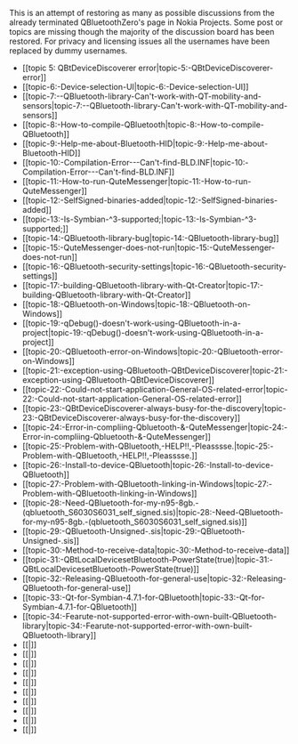 This is an attempt of restoring as many as possible discussions from the already terminated QBluetoothZero's page in Nokia Projects. Some post or topics are missing though the majority of the discussion board has been restored. For privacy and licensing issues all the usernames have been replaced by dummy usernames.

* [[topic 5: QBtDeviceDiscoverer error|topic-5:-QBtDeviceDiscoverer-error]]
* [[topic-6:-Device-selection-UI|topic-6:-Device-selection-UI]]
* [[topic-7:--QBluetooth-library-Can't-work-with-QT-mobility-and-sensors|topic-7:--QBluetooth-library-Can't-work-with-QT-mobility-and-sensors]]
* [[topic-8:-How-to-compile-QBluetooth|topic-8:-How-to-compile-QBluetooth]]
* [[topic-9:-Help-me-about-Bluetooth-HID|topic-9:-Help-me-about-Bluetooth-HID]]
* [[topic-10:-Compilation-Error---Can't-find-BLD.INF|topic-10:-Compilation-Error---Can't-find-BLD.INF]]
* [[topic-11:-How-to-run-QuteMessenger|topic-11:-How-to-run-QuteMessenger]]
* [[topic-12:-SelfSigned-binaries-added|topic-12:-SelfSigned-binaries-added]]
* [[topic-13:-Is-Symbian-^3-supported;|topic-13:-Is-Symbian-^3-supported;]]
* [[topic-14:-QBluetooth-library-bug|topic-14:-QBluetooth-library-bug]]
* [[topic-15:-QuteMessenger-does-not-run|topic-15:-QuteMessenger-does-not-run]]
* [[topic-16:-QBluetooth-security-settings|topic-16:-QBluetooth-security-settings]]
* [[topic-17:-building-QBluetooth-library-with-Qt-Creator|topic-17:-building-QBluetooth-library-with-Qt-Creator]]
* [[topic-18:-QBluetooth-on-Windows|topic-18:-QBluetooth-on-Windows]]
* [[topic-19:-qDebug()-doesn't-work-using-QBluetooth-in-a-project|topic-19:-qDebug()-doesn't-work-using-QBluetooth-in-a-project]]
* [[topic-20:-QBluetooth-error-on-Windows|topic-20:-QBluetooth-error-on-Windows]]
* [[topic-21:-exception-using-QBluetooth-QBtDeviceDiscoverer|topic-21:-exception-using-QBluetooth-QBtDeviceDiscoverer]]
* [[topic-22:-Could-not-start-application-General-OS-related-error|topic-22:-Could-not-start-application-General-OS-related-error]]
* [[topic-23:-QBtDeviceDiscoverer-always-busy-for-the-discovery|topic-23:-QBtDeviceDiscoverer-always-busy-for-the-discovery]]
* [[topic-24:-Error-in-compliing-Qbluetooth-&-QuteMessenger|topic-24:-Error-in-compliing-Qbluetooth-&-QuteMessenger]]
* [[topic-25:-Problem-with-QBluetooth,-HELP!!,-Pleasssse.|topic-25:-Problem-with-QBluetooth,-HELP!!,-Pleasssse.]]
* [[topic-26:-Install-to-device-QBluetooth|topic-26:-Install-to-device-QBluetooth]]
* [[topic-27:-Problem-with-QBluetooth-linking-in-Windows|topic-27:-Problem-with-QBluetooth-linking-in-Windows]]
* [[topic-28:-Need-QBluetooth-for-my-n95-8gb.-(qbluetooth_S6030S6031_self_signed.sis)|topic-28:-Need-QBluetooth-for-my-n95-8gb.-(qbluetooth_S6030S6031_self_signed.sis)]]
* [[topic-29:-QBluetooth-Unsigned-.sis|topic-29:-QBluetooth-Unsigned-.sis]]
* [[topic-30:-Method-to-receive-data|topic-30:-Method-to-receive-data]]
* [[topic-31:-QBtLocalDevicesetBluetooth-PowerState(true)|topic-31:-QBtLocalDevicesetBluetooth-PowerState(true)]]
* [[topic-32:-Releasing-QBluetooth-for-general-use|topic-32:-Releasing-QBluetooth-for-general-use]]
* [[topic-33:-Qt-for-Symbian-4.7.1-for-QBluetooth|topic-33:-Qt-for-Symbian-4.7.1-for-QBluetooth]]
* [[topic-34:-Fearute-not-supported-error-with-own-built-QBluetooth-library|topic-34:-Fearute-not-supported-error-with-own-built-QBluetooth-library]]
* [[|]]
* [[|]]
* [[|]]
* [[|]]
* [[|]]
* [[|]]
* [[|]]
* [[|]]
* [[|]]
* [[|]]